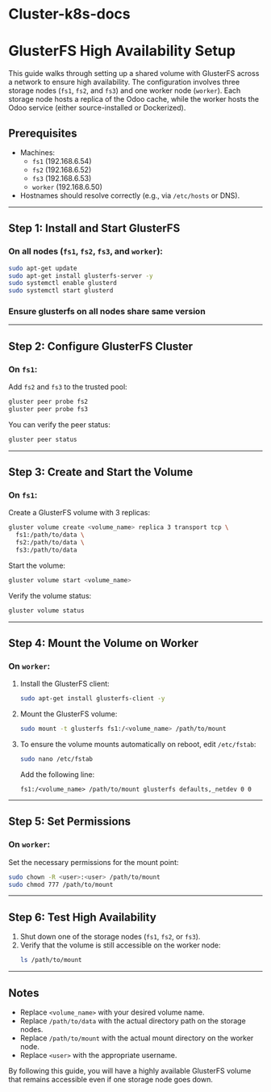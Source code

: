 # Cluster-k8s-docs

# GlusterFS High Availability Setup

This guide walks through setting up a shared volume with GlusterFS across a network to ensure high availability. The configuration involves three storage nodes (`fs1`, `fs2`, and `fs3`) and one worker node (`worker`). Each storage node hosts a replica of the Odoo cache, while the worker hosts the Odoo service (either source-installed or Dockerized).

## Prerequisites
- Machines:
  - `fs1` (192.168.6.54)
  - `fs2` (192.168.6.52)
  - `fs3` (192.168.6.53)
  - `worker` (192.168.6.50)
- Hostnames should resolve correctly (e.g., via `/etc/hosts` or DNS).

---

## Step 1: Install and Start GlusterFS
### On all nodes (`fs1`, `fs2`, `fs3`, and `worker`):

```bash
sudo apt-get update
sudo apt-get install glusterfs-server -y
sudo systemctl enable glusterd
sudo systemctl start glusterd
```
### Ensure glusterfs on all nodes share same version

---

## Step 2: Configure GlusterFS Cluster
### On `fs1`:
Add `fs2` and `fs3` to the trusted pool:
```bash
gluster peer probe fs2
gluster peer probe fs3
```
You can verify the peer status:
```bash
gluster peer status
```

---

## Step 3: Create and Start the Volume
### On `fs1`:
Create a GlusterFS volume with 3 replicas:
```bash
gluster volume create <volume_name> replica 3 transport tcp \
  fs1:/path/to/data \
  fs2:/path/to/data \
  fs3:/path/to/data
```
Start the volume:
```bash
gluster volume start <volume_name>
```
Verify the volume status:
```bash
gluster volume status
```

---

## Step 4: Mount the Volume on Worker
### On `worker`:
1. Install the GlusterFS client:
   ```bash
   sudo apt-get install glusterfs-client -y
   ```
2. Mount the GlusterFS volume:
   ```bash
   sudo mount -t glusterfs fs1:/<volume_name> /path/to/mount
   ```
3. To ensure the volume mounts automatically on reboot, edit `/etc/fstab`:
   ```bash
   sudo nano /etc/fstab
   ```
   Add the following line:
   ```
   fs1:/<volume_name> /path/to/mount glusterfs defaults,_netdev 0 0
   ```

---

## Step 5: Set Permissions
### On `worker`:
Set the necessary permissions for the mount point:
```bash
sudo chown -R <user>:<user> /path/to/mount
sudo chmod 777 /path/to/mount
```

---

## Step 6: Test High Availability
1. Shut down one of the storage nodes (`fs1`, `fs2`, or `fs3`).
2. Verify that the volume is still accessible on the worker node:
   ```bash
   ls /path/to/mount
   ```

---

## Notes
- Replace `<volume_name>` with your desired volume name.
- Replace `/path/to/data` with the actual directory path on the storage nodes.
- Replace `/path/to/mount` with the actual mount directory on the worker node.
- Replace `<user>` with the appropriate username.

By following this guide, you will have a highly available GlusterFS volume that remains accessible even if one storage node goes down.

